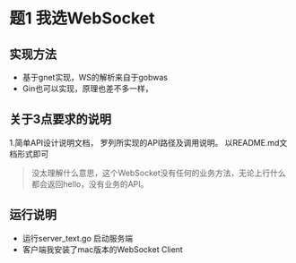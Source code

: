 # 题1 我选WebSocket

 
## 实现方法


* 基于gnet实现，WS的解析来自于gobwas
* Gin也可以实现，原理也差不多一样，

## 关于3点要求的说明

1.简单API设计说明文档， 罗列所实现的API路径及调用说明。 以README.md文档形式即可
>没太理解什么意思，这个WebSocket没有任何的业务方法，无论上行什么都会返回hello，没有业务的API。

## 运行说明

- 运行server_text.go 启动服务端
- 客户端我安装了mac版本的WebSocket Client 



